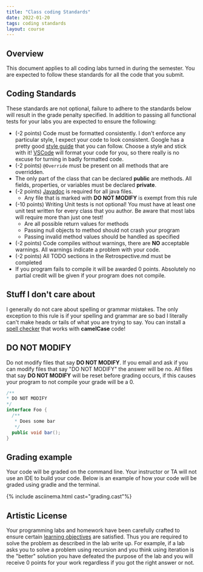 ```yaml
---
title: "Class coding Standards"
date: 2022-01-20
tags: coding standards
layout: course
---
```


## Overview

This document applies to all coding labs turned in during the semester. You are expected to follow
these standards for all the code that you submit. 

## Coding Standards

These standards are not optional, failure to adhere to the standards below will result in the 
grade penalty specified. In addition to passing all functional tests for your labs you
are expected to ensure the following:

- (-2 points) Code must be formatted consistently. I don't enforce any particular style, I expect
  your code to look consistent. Google has a pretty good [style
    guide](https://google.github.io/styleguide/javaguide.html) that you can follow. Choose a style
    and stick with it! [VSCode](https://code.visualstudio.com/docs/editor/codebasics#_formatting)
    will format your code for you, so there really is no excuse for turning in badly formatted code.
- (-2 points) `@Override` must be present on all methods that are overridden.
- The only part of the class that can be declared **public** are methods. All fields, properties, or
  variables must be declared **private**.
- (-2 points) [Javadoc](https://en.wikipedia.org/wiki/Javadoc) is required for all java files.
  - Any file that is marked with **DO NOT MODIFY** is exempt from this rule
- (-10 points) Writing Unit tests is not optional! You must have at least one unit test written for
  every class that you author. Be aware that most labs will require more than just one test!
  - Are all possible return values for methods
  - Passing null objects to method should not crash your program
  - Passing invalid method values should be handled as specified
- (-2 points) Code compiles without warnings, there are **NO** acceptable warnings. All warnings
  indicate a problem with your code.
- (-2 points) All TODO sections in the Retrospective.md must be completed
- If you program fails to compile it will be awarded 0 points. Absolutely no partial credit will be
  given if your program does not compile.

## Stuff I don't care about

I generally do not care about spelling or grammar mistakes. The only exception to this rule is if
your spelling and grammar are so bad I literally can't make heads or tails of what you are trying to
say. You can install a [spell
checker](https://marketplace.visualstudio.com/items?itemName=streetsidesoftware.code-spell-checker)
that works with **camelCase** code!

## DO NOT MODIFY

Do not modify files that say **DO NOT MODIFY**. If you email and ask if you can modify files that
say "DO NOT MODIFY" the answer will be no. All files that say **DO NOT MODIFY** will be reset before
grading occurs, if this causes your program to not compile your grade will be a 0.

```java
/**
* DO NOT MODIFY
*/
interface Foo {
  /**
   * Does some bar
   */
  public void bar();
}
```

## Grading example

Your code will be graded on the command line. Your instructor or TA will not use an IDE to build
your code. Below is an example of how your code will be graded using gradle and the terminal.

{% include asciinema.html cast="grading.cast"%}

## Artistic License

Your programming labs and homework have been carefully crafted to ensure certain [learning
objectives]({{site.data.semester-info.learning-objectives}}) are satisfied. Thus you are required to
solve the problem as described in the lab write up. For example, if a lab asks you to solve a
problem using recursion and you think using iteration is the "better" solution you have defeated the
purpose of the lab and you will receive 0 points for your work regardless if you got the right
answer or not.
